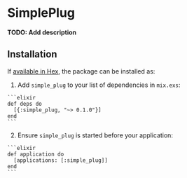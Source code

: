 # SimplePlug

**TODO: Add description**

## Installation

If [available in Hex](https://hex.pm/docs/publish), the package can be installed as:

  1. Add `simple_plug` to your list of dependencies in `mix.exs`:

    ```elixir
    def deps do
      [{:simple_plug, "~> 0.1.0"}]
    end
    ```

  2. Ensure `simple_plug` is started before your application:

    ```elixir
    def application do
      [applications: [:simple_plug]]
    end
    ```

